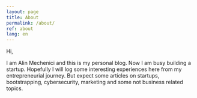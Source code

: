 ```yaml
---
layout: page
title: About
permalink: /about/
ref: about
lang: en
---
```


Hi,

I am Alin Mechenici and this is my personal blog. Now I am busy building a startup. Hopefully I will log some interesting experiences here from my entrepreneurial journey. But expect some articles on startups, bootstrapping, cybersecurity, marketing and some not business related topics. 

